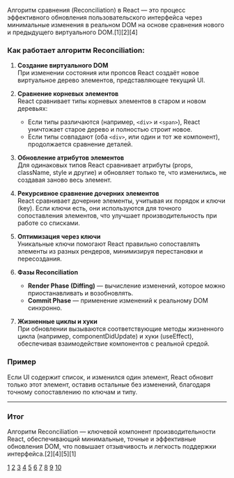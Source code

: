 Алгоритм сравнения (Reconciliation) в React — это процесс эффективного обновления пользовательского интерфейса через минимальные изменения в реальном DOM на основе сравнения нового и предыдущего виртуального DOM.[1][2][4]

### Как работает алгоритм Reconciliation:

1. **Создание виртуального DOM**  
   При изменении состояния или пропсов React создаёт новое виртуальное дерево элементов, представляющее текущий UI.

2. **Сравнение корневых элементов**  
   React сравнивает типы корневых элементов в старом и новом деревьях:

   - Если типы различаются (например, `<div>` и `<span>`), React уничтожает старое дерево и полностью строит новое.
   - Если типы совпадают (оба `<div>`, или один и тот же компонент), продолжается сравнение деталей.

3. **Обновление атрибутов элементов**  
   Для одинаковых типов React сравнивает атрибуты (props, className, style и другие) и обновляет только те, что изменились, не создавая заново весь элемент.

4. **Рекурсивное сравнение дочерних элементов**  
   React сравнивает дочерние элементы, учитывая их порядок и ключи (key). Если ключи есть, они используются для точного сопоставления элементов, что улучшает производительность при работе со списками.

5. **Оптимизация через ключи**  
   Уникальные ключи помогают React правильно сопоставлять элементы из разных рендеров, минимизируя перестановки и пересоздания.

6. **Фазы Reconciliation**

   - **Render Phase (Diffing)** — вычисление изменений, которое можно приостанавливать и возобновлять.
   - **Commit Phase** — применение изменений к реальному DOM синхронно.

7. **Жизненные циклы и хуки**  
   При обновлении вызываются соответствующие методы жизненного цикла (например, componentDidUpdate) и хуки (useEffect), обеспечивая взаимодействие компонентов с реальной средой.

### Пример

Если UI содержит список, и изменился один элемент, React обновит только этот элемент, оставив остальные без изменений, благодаря точному сопоставлению по ключам и типу.

---

### Итог

Алгоритм Reconciliation — ключевой компонент производительности React, обеспечивающий минимальные, точные и эффективные обновления DOM, что повышает отзывчивость и легкость поддержки интерфейса.[2][4][5][1]

[1](https://habr.com/ru/companies/gnivc/articles/899878/)
[2](https://ru.legacy.reactjs.org/docs/reconciliation.html)
[3](https://gemforge.ru/blog/reconciliation)
[4](https://habr.com/ru/companies/timeweb/articles/901212/)
[5](https://reactdev.ru/archive/react16/reconciliation/)
[6](https://www.youtube.com/watch?v=A0W2n2azH5s)
[7](https://kramarenko.com.ua/post/what_is_reconciliation)
[8](https://vk.com/wall-40137828_19398)
[9](https://gist.github.com/zagazat/db926ec7ab69061934246a55b64913c3)
[10](https://unetway.com/tutorial/reactjs-reconciliation-sverka)
